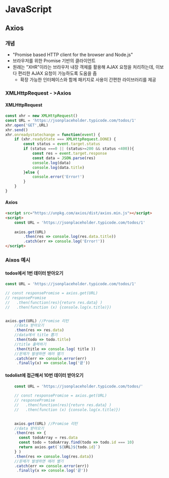 # JavaScript

## Axios

### 개념

- "Promise based HTTP client for the browser and Node.js"
- 브라우저를 위한 Promise 기반의 클라이언트
- 원래는 "XHR"이라는 브라우저 내장 객체를 활용해 AJAX 요청을 처리하는데, 이보다 편리한 AJAX 요청이 가능하도록 도움을 줌
  - 확장 가능한 인터페이스와 함께 패키지로 사용이 간편한 라이브러리를 제공

### XMLHttpRequest - >Axios

#### XMLHttpRequest

```javascript
const xhr = new XMLHttpRequest()
const URL = 'https://jsonplaceholder.typicode.com/todos/1'
xhr.open('GET',URL)
xhr.send()
xhr.onreadystatechange = function(event) {
    if (xhr.readyState === XMLHttpRequest.DONE) {
        const status = event.target.status
        if (status ===0 || (status>=200 && status <400)){
            const res = event.target.response
            const data = JSON.parse(res)
            console.log(data)
            console.log(data.title)
        }else {
            console.error('Error!')
        }
    } 
}
```

#### Axios 

```html
<script src="https://unpkg.com/axios/dist/axios.min.js"></script>
<script>
	const URL = 'https://jsonplaceholder.typicode.com/todos/1'
    
    axios.get(URL)
    	.then(res => console.log(res.data.title))
    	.catch(err => console.log('Error!'))
</script>
```



### Aixos 예시

#### todos에서 1번 데이터 받아오기 

```javascript
const URL = 'https://jsonplaceholder.typicode.com/todos/1'

// const responsePromise = axios.get(URL)
// responsePromise
//   .then(function(res){return res.data} )
//   .then(function (x) {console.log(x.title)})


axios.get(URL) //Promise 리턴 
	//data 받아오기 
    .then(res => res.data)
	//data에서 title 뽑기 
    .then(todo => todo.title)
	//title 출력하기 
    .then(title => console.log( title ))
	//문제가 발생하면 에러 뱉기 
    .catch(err => console.error(err)
     .finally(x) => console.log('끝'))
```

#### todolist에 접근해서 10번 데이터 받아오기

```javascript
	const URL = 'https://jsonplaceholder.typicode.com/todos/'
    
    // const responsePromise = axios.get(URL)
    // responsePromise
    //   .then(function(res){return res.data} )
    //   .then(function (x) {console.log(x.title)})

    
    axios.get(URL) //Promise 리턴 
	//data 받아오기  
    .then(res => {
      const todoArray = res.data
      const todo = todoArray.find(todo => todo.id === 10)
      return axios.get(`${URL}${todo.id}`)
    } )
    .then(res => console.log(res.data))
	//문제가 발생하면 에러 뱉기 
    .catch(err => console.error(err))
     .finally(x => console.log('끝'))
```

